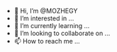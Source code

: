 - 👋 Hi, I’m @MOZHEGY
- 👀 I’m interested in ...
- 🌱 I’m currently learning ...
- 💞️ I’m looking to collaborate on ...
- 📫 How to reach me ...

<!---
MOZHEGY/MOZHEGY is a ✨ special ✨ repository because its `README.md` (this file) appears on your GitHub profile.
You can click the Preview link to take a look at your changes.
--->
